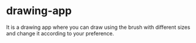 # drawing-app
It is a drawing app where you can draw using the brush with different sizes and change it according to your preference.

